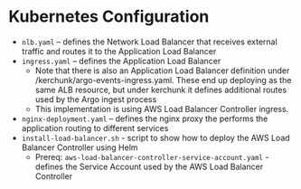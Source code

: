 # Kubernetes Configuration

-	`nlb.yaml` – defines the Network Load Balancer that receives external traffic and routes it to the Application Load Balancer
-	`ingress.yaml` – defines the Application Load Balancer
    -	Note that there is also an Application Load Balancer definition under /kerchunk/argo-events-ingress.yaml. These end up deploying as the same ALB resource, but under kerchunk it defines additional routes used by the Argo ingest process
    -	This implementation is using AWS Load Balancer Controller ingress.
-	`nginx-deployment.yaml` – defines the nginx proxy the performs the application routing to different services
- `install-load-balancer.sh` - script to show how to deploy the AWS Load Balancer Controller using Helm
    - Prereq: `aws-load-balancer-controller-service-account.yaml` - defines the Service Account used by the AWS Load Balancer Controller
